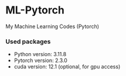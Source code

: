 # ML-Pytorch
My Machine Learning Codes (Pytorch)

### Used packages

- Python version: 3.11.8
- Pytorch version: 2.3.0
- cuda version: 12.1 (optional, for gpu access)